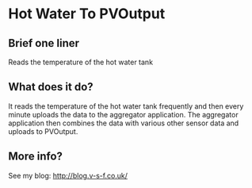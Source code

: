 Hot Water To PVOutput
=======

Brief one liner
---
Reads the temperature of the hot water tank

What does it do?
---
It reads the temperature of the hot water tank frequently and then every minute uploads the data to the aggregator application.  The aggregator application then combines the data with various other sensor data and uploads to PVOutput.

More info?
---
See my blog: http://blog.v-s-f.co.uk/